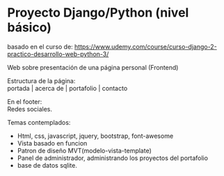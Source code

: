 # Proyecto Django/Python (nivel básico) 

basado en el curso de: https://www.udemy.com/course/curso-django-2-practico-desarrollo-web-python-3/

Web sobre presentación de una página personal (Frontend)

Estructura de la página:  
portada | acerca de | portafolio | contacto

En el footer:   
Redes sociales.   

Temas contemplados:
- Html, css, javascript, jquery, bootstrap, font-awesome
- Vista basado en funcion
- Patron de diseño MVT(modelo-vista-template)
- Panel de administrador, administrando los proyectos del portafolio
- base de datos sqlite.
